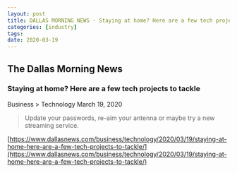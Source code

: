 ```yaml
---
layout: post
title: DALLAS MORNING NEWS - Staying at home? Here are a few tech projects to tackle
categories: [industry]
tags:
date: 2020-03-19
---
```


## The Dallas Morning News
### Staying at home? Here are a few tech projects to tackle
Business > Technology
March 19, 2020

> Update your passwords, re-aim your antenna or maybe try a new streaming service.

[https://www.dallasnews.com/business/technology/2020/03/19/staying-at-home-here-are-a-few-tech-projects-to-tackle/](https://www.dallasnews.com/business/technology/2020/03/19/staying-at-home-here-are-a-few-tech-projects-to-tackle/)